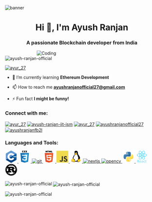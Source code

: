 <img align="center" alt="banner" height="200" width="1000" src="https://foreignpolicy.com/wp-content/themes/foreign-policy-2017/assets/src/images/power-maps/future-of-money-part-2/header.gif">
<h1 align="center">Hi 👋, I'm Ayush Ranjan</h1>
<h3 align="center">A passionate Blockchain developer from India</h3>
<img align="right" alt="Coding" width="400" src="https://cdn.dribbble.com/users/1162077/screenshots/3848914/programmer.gif">

<p align="left"> <img src="https://komarev.com/ghpvc/?username=ayush-ranjan-official&label=Profile%20views&color=0e75b6&style=flat" alt="ayush-ranjan-official" /> </p>



<p align="left"> <a href="https://twitter.com/ayur_27" target="blank"><img src="https://img.shields.io/twitter/follow/ayur_27?logo=twitter&style=for-the-badge" alt="ayur_27" /></a> </p>

- 🌱 I’m currently learning **Ethereum Development**

- 📫 How to reach me **ayushranjanofficial27@gmail.com**

- ⚡ Fun fact **I might be funny!**

<h3 align="left">Connect with me:</h3>
<p align="left">
<a href="https://twitter.com/ayur_27" target="blank"><img align="center" src="https://raw.githubusercontent.com/rahuldkjain/github-profile-readme-generator/master/src/images/icons/Social/twitter.svg" alt="ayur_27" height="30" width="40" /></a>
<a href="https://linkedin.com/in/ayush-ranjan-iit-ism" target="blank"><img align="center" src="https://raw.githubusercontent.com/rahuldkjain/github-profile-readme-generator/master/src/images/icons/Social/linked-in-alt.svg" alt="ayush-ranjan-iit-ism" height="30" width="40" /></a>
<a href="https://instagram.com/ayur_27" target="blank"><img align="center" src="https://raw.githubusercontent.com/rahuldkjain/github-profile-readme-generator/master/src/images/icons/Social/instagram.svg" alt="ayur_27" height="30" width="40" /></a>
<a href="https://www.leetcode.com/ayushranjanofficial27" target="blank"><img align="center" src="https://raw.githubusercontent.com/rahuldkjain/github-profile-readme-generator/master/src/images/icons/Social/leet-code.svg" alt="ayushranjanofficial27" height="30" width="40" /></a>
<a href="https://auth.geeksforgeeks.org/user/ayushranjanfb2l" target="blank"><img align="center" src="https://raw.githubusercontent.com/rahuldkjain/github-profile-readme-generator/master/src/images/icons/Social/geeks-for-geeks.svg" alt="ayushranjanfb2l" height="30" width="40" /></a>
</p>

<h3 align="left">Languages and Tools:</h3>
<p align="left"> <a href="https://www.w3schools.com/cpp/" target="_blank" rel="noreferrer"> <img src="https://raw.githubusercontent.com/devicons/devicon/master/icons/cplusplus/cplusplus-original.svg" alt="cplusplus" width="40" height="40"/> </a> <a href="https://www.w3schools.com/css/" target="_blank" rel="noreferrer"> <img src="https://raw.githubusercontent.com/devicons/devicon/master/icons/css3/css3-original-wordmark.svg" alt="css3" width="40" height="40"/> </a> <a href="https://git-scm.com/" target="_blank" rel="noreferrer"> <img src="https://www.vectorlogo.zone/logos/git-scm/git-scm-icon.svg" alt="git" width="40" height="40"/> </a> <a href="https://www.w3.org/html/" target="_blank" rel="noreferrer"> <img src="https://raw.githubusercontent.com/devicons/devicon/master/icons/html5/html5-original-wordmark.svg" alt="html5" width="40" height="40"/> </a> <a href="https://developer.mozilla.org/en-US/docs/Web/JavaScript" target="_blank" rel="noreferrer"> <img src="https://raw.githubusercontent.com/devicons/devicon/master/icons/javascript/javascript-original.svg" alt="javascript" width="40" height="40"/> </a> <a href="https://www.linux.org/" target="_blank" rel="noreferrer"> <img src="https://raw.githubusercontent.com/devicons/devicon/master/icons/linux/linux-original.svg" alt="linux" width="40" height="40"/> </a> <a href="https://nextjs.org/" target="_blank" rel="noreferrer"> <img src="https://cdn.worldvectorlogo.com/logos/nextjs-2.svg" alt="nextjs" width="40" height="40"/> </a> <a href="https://opencv.org/" target="_blank" rel="noreferrer"> <img src="https://www.vectorlogo.zone/logos/opencv/opencv-icon.svg" alt="opencv" width="40" height="40"/> </a> <a href="https://www.python.org" target="_blank" rel="noreferrer"> <img src="https://raw.githubusercontent.com/devicons/devicon/master/icons/python/python-original.svg" alt="python" width="40" height="40"/> </a> <a href="https://reactjs.org/" target="_blank" rel="noreferrer"> <img src="https://raw.githubusercontent.com/devicons/devicon/master/icons/react/react-original-wordmark.svg" alt="react" width="40" height="40"/> </a> <a href="https://www.rust-lang.org" target="_blank" rel="noreferrer"> <img src="https://raw.githubusercontent.com/devicons/devicon/master/icons/rust/rust-plain.svg" alt="rust" width="40" height="40"/> </a> </p>

<p><img align="left" src="https://github-readme-stats.vercel.app/api/top-langs?username=ayush-ranjan-official&show_icons=true&locale=en&layout=compact" alt="ayush-ranjan-official" /></p>

<p>&nbsp;<img align="center" src="https://github-readme-stats.vercel.app/api?username=ayush-ranjan-official&show_icons=true&locale=en" alt="ayush-ranjan-official" /></p>

<p><img align="center" src="https://github-readme-streak-stats.herokuapp.com/?user=ayush-ranjan-official&" alt="ayush-ranjan-official" /></p>
